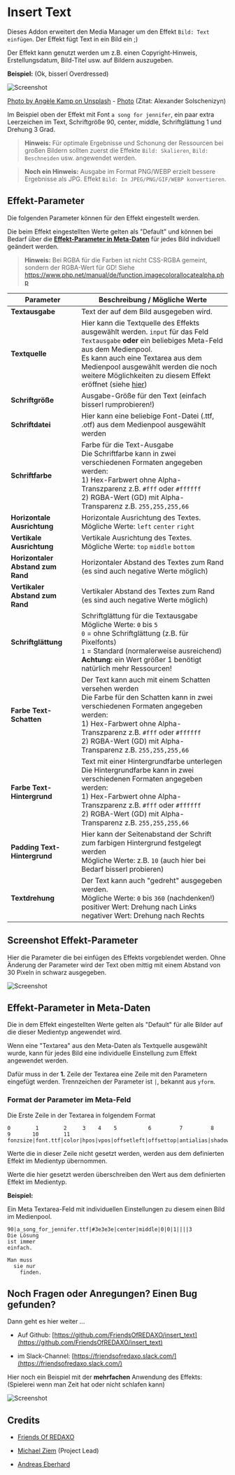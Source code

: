 # Insert Text

Dieses Addon erweitert den Media Manager um den Effekt `Bild: Text einfügen`.
Der Effekt fügt Text in ein Bild ein ;)

Der Effekt kann genutzt werden um z.B. einen Copyright-Hinweis, Erstellungsdatum, Bild-Titel usw. auf Bildern auszugeben.

**Beispiel:** (Ok, bisserl Overdressed)

![Screenshot](https://raw.githubusercontent.com/FriendsOfREDAXO/insert_text/assets/insert_text_demo1.png)

[Photo by Angèle Kamp on Unsplash](https://unsplash.com/@angelekamp) - [Photo](https://unsplash.com/photos/IWzloaVyoOw) (Zitat: Alexander Solschenizyn)

Im Beispiel oben der Effekt mit Font `a song for jennifer`, ein paar extra Leerzeichen im Text, Schriftgröße 90, center, middle, Schriftglättung 1 und Drehung 3 Grad.

> **Hinweis:** Für optimale Ergebnisse und Schonung der Ressourcen bei großen Bildern sollten zuerst die Effekte `Bild: Skalieren`, `Bild: Beschneiden` usw. angewendet werden.

> **Noch ein Hinweis:** Ausgabe im Format PNG/WEBP erzielt bessere Ergebnisse als JPG. Effekt `Bild: In JPEG/PNG/GIF/WEBP konvertieren`.

## Effekt-Parameter

Die folgenden Parameter können für den Effekt eingestellt werden.

Die beim Effekt eingestellten Werte gelten als "Default" und können bei Bedarf über die [**Effekt-Parameter in Meta-Daten**](#metaconfig) für jedes Bild individuell geändert werden.

> **Hinweis:** Bei RGBA für die Farben ist nicht CSS-RGBA gemeint, sondern der RGBA-Wert für GD! Siehe https://www.php.net/manual/de/function.imagecolorallocatealpha.php

| Parameter | Beschreibung / Mögliche Werte  |
|---|---|
| **Textausgabe** | Text der auf dem Bild ausgegeben wird. |
| **Textquelle** | Hier kann die Textquelle des Effekts ausgewählt werden. `input` für das Feld `Textausgabe` **oder** ein beliebiges Meta-Feld aus dem Medienpool.<br>Es kann auch eine Textarea aus dem Medienpool ausgewählt werden die noch weitere Möglichkeiten zu diesem Effekt eröffnet (siehe [hier](#metaconfig)) |
| **Schriftgröße** | Ausgabe-Größe für den Text (einfach bisserl rumprobieren!)|
| **Schriftdatei** | Hier kann eine beliebige Font-Datei (.ttf, .otf) aus dem Medienpool ausgewählt werden |
| **Schriftfarbe** | Farbe für die Text-Ausgabe<br>Die Schriftfarbe kann in zwei verschiedenen Formaten angegeben werden:<br>1) Hex-Farbwert ohne Alpha-Transzparenz z.B. `#fff` oder `#ffffff` <br>2) RGBA-Wert (GD) mit Alpha-Transparenz z.B. `255,255,255,66` |
| **Horizontale Ausrichtung** | Horizontale Ausrichtung des Textes.<br>Mögliche Werte: `left` `center` `right` |
| **Vertikale Ausrichtung** | Vertikale Ausrichtung des Textes.<br>Mögliche Werte: `top` `middle` `bottom` |
| **Horizontaler Abstand zum Rand** | Horizontaler Abstand des Textes zum Rand (es sind auch negative Werte möglich) |
| **Vertikaler Abstand zum Rand** | Vertikaler Abstand des Textes zum Rand (es sind auch negative Werte möglich) |
| **Schriftglättung** | Schriftglättung für die Textausgabe<br>Mögliche Werte: `0` bis `5`<br>`0` = ohne Schriftglättung (z.B. für Pixelfonts)<br>`1` = Standard (normalerweise ausreichend)<br>**Achtung:** ein Wert größer 1 benötigt natürlich mehr Ressourcen! |
| **Farbe Text-Schatten** | Der Text kann auch mit einem Schatten versehen werden<br>Die Farbe für den Schatten kann in zwei verschiedenen Formaten angegeben werden:<br>1) Hex-Farbwert ohne Alpha-Transzparenz z.B. `#fff` oder `#ffffff` <br>2) RGBA-Wert (GD) mit Alpha-Transparenz z.B. `255,255,255,66` |
| **Farbe Text-Hintergrund** | Text mit einer Hintergrundfarbe unterlegen<br>Die Hintergrundfarbe kann in zwei verschiedenen Formaten angegeben werden:<br>1) Hex-Farbwert ohne Alpha-Transzparenz z.B. `#fff` oder `#ffffff` <br>2) RGBA-Wert (GD) mit Alpha-Transparenz z.B. `255,255,255,66` |
| **Padding Text-Hintergrund** | Hier kann der Seitenabstand der Schrift zum farbigen Hintergrund festgelegt werden<br>Mögliche Werte: z.B. `10` (auch hier bei Bedarf bisserl probieren)|
| **Textdrehung** | Der Text kann auch "gedreht" ausgegeben werden.<br>Mögliche Werte: `0` bis `360` (nachdenken!)<br>positiver Wert: Drehung nach Links<br>negativer Wert: Drehung nach Rechts |

## Screenshot Effekt-Parameter

Hier die Parameter die bei einfügen des Effekts vorgeblendet werden.
Ohne Änderung der Parameter wird der Text oben mittig mit einem Abstand von 30 Pixeln in schwarz ausgegeben.

![Screenshot](https://raw.githubusercontent.com/FriendsOfREDAXO/insert_text/assets/insert_text-effekt-configuration.png)

<a name="metaconfig"></a>

## Effekt-Parameter in Meta-Daten

Die in dem Effekt eingestellten Werte gelten als "Default" für alle Bilder auf die dieser Medientyp angewendet wird.

Wenn eine "Textarea" aus den Meta-Daten als Textquelle ausgewählt wurde, kann für jedes Bild eine individuelle Einstellung zum Effekt angewendet werden.

Dafür muss in der **1.** Zeile der Textarea eine Zeile mit den Parametern eingefügt werden.
Trennzeichen der Parameter ist `|`, bekannt aus `yform`.

### Format der Parameter im Meta-Feld

Die Erste Zeile in der Textarea in folgendem Format

```
0        1        2     3    4    5          6         7         8           9       10        11
fonzsize|font.ttf|color|hpos|vpos|offsetleft|offsettop|antialias|shadowcolor|bgcolor|bgpadding|angle
```

Werte die in dieser Zeile nicht gesetzt werden, werden aus dem definierten Effekt im Medientyp übernommen.

Werte die hier gesetzt werden überschreiben den Wert aus dem definierten Effekt im Medientyp.

**Beispiel:**

Ein Meta Textarea-Feld mit individuellen Einstellungen zu diesem einen Bild im Medienpool.

```
90|a_song_for_jennifer.ttf|#3e3e3e|center|middle|0|0|1||||3
Die Lösung
ist immer
einfach.

Man muss
  sie nur
    finden.
```

## Noch Fragen oder Anregungen? Einen Bug gefunden?

Dann geht es hier weiter ...

* Auf Github: [https://github.com/FriendsOfREDAXO/insert_text](https://github.com/FriendsOfREDAXO/insert_text)

* im Slack-Channel: [https://friendsofredaxo.slack.com/](https://friendsofredaxo.slack.com/)

Hier noch ein Beispiel mit der **mehrfachen** Anwendung des Effekts: (Spielerei wenn man Zeit hat oder nicht schlafen kann)

![Screenshot](https://raw.githubusercontent.com/FriendsOfREDAXO/insert_text/assets/insert_text_demo2.png)

## Credits

* [Friends Of REDAXO](https://github.com/FriendsOfREDAXO)

* [Michael Ziem](https://github.com/mizmiz) (Project Lead)

* [Andreas Eberhard](https://github.com/aeberhard)
